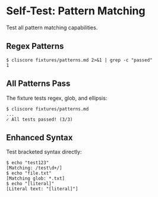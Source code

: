 # Self-Test: Pattern Matching

Test all pattern matching capabilities.

## Regex Patterns

```cliscore
$ cliscore fixtures/patterns.md 2>&1 | grep -c "passed"
1
```

## All Patterns Pass

The fixture tests regex, glob, and ellipsis:

```cliscore
$ cliscore fixtures/patterns.md
...
✓ All tests passed! (3/3)
```

## Enhanced Syntax

Test bracketed syntax directly:

```cliscore
$ echo "test123"
[Matching: /test\d+/]
$ echo "file.txt"
[Matching glob: *.txt]
$ echo "[literal]"
[Literal text: "[literal]"]
```
